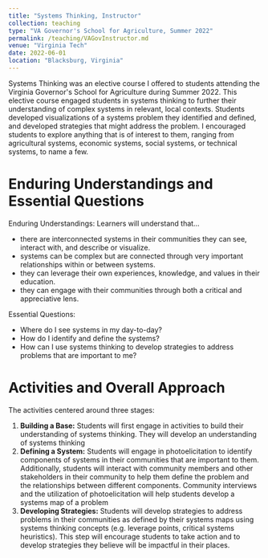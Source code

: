 ```yaml
---
title: "Systems Thinking, Instructor"
collection: teaching
type: "VA Governor's School for Agriculture, Summer 2022"
permalink: /teaching/VAGovInstructor.md
venue: "Virginia Tech"
date: 2022-06-01
location: "Blacksburg, Virginia"
---
```

Systems Thinking was an elective course I offered to students attending the Virginia Governor's School for Agriculture during Summer 2022. This elective course engaged students in systems thinking to further their understanding of complex systems in relevant, local contexts. Students developed visualizations of a systems problem they identified and defined, and developed strategies that might address the problem. I encouraged students to explore anything that is of interest to them, ranging from agricultural systems, economic systems, social systems, or technical systems, to name a few. 

Enduring Understandings and Essential Questions
=====
Enduring Understandings: 
Learners will understand that…
- there are interconnected systems in their communities they can see, interact with, and describe or visualize.
- systems can be complex but are connected through very important relationships within or between systems.
- they can leverage their own experiences, knowledge, and values in their education.
- they can engage with their communities through both a critical and appreciative lens.

Essential Questions:
- Where do I see systems in my day-to-day?
- How do I identify and define the systems?
- How can I use systems thinking to develop strategies to address problems that are important to me?


Activities and Overall Approach
=====
The activities centered around three stages:
1. **Building a Base:** Students will first engage in activities to build their understanding of systems thinking. They will develop an understanding of systems thinking
2. **Defining a System:** Students will engage in photoelicitation to identify components of systems in their communities that are important to them. Additionally, students will interact with community members and other stakeholders in their community to help them define the problem and the relationships between different components. Community interviews and the utilization of photoelicitation will help students develop a systems map of a problem
3. **Developing Strategies:** Students will develop strategies to address problems in their communities as defined by their systems maps using systems thinking concepts (e.g. leverage points, critical systems heuristics). This step will encourage students to take action and to develop strategies they believe will be impactful in their places. 

